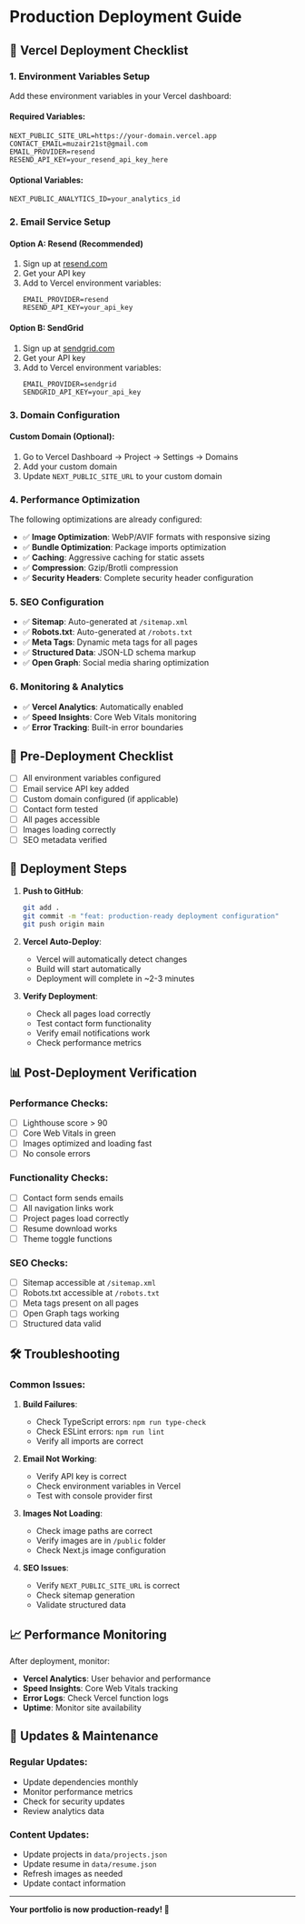 # Production Deployment Guide

## 🚀 Vercel Deployment Checklist

### 1. Environment Variables Setup

Add these environment variables in your Vercel dashboard:

#### Required Variables:
```env
NEXT_PUBLIC_SITE_URL=https://your-domain.vercel.app
CONTACT_EMAIL=muzair21st@gmail.com
EMAIL_PROVIDER=resend
RESEND_API_KEY=your_resend_api_key_here
```

#### Optional Variables:
```env
NEXT_PUBLIC_ANALYTICS_ID=your_analytics_id
```

### 2. Email Service Setup

#### Option A: Resend (Recommended)
1. Sign up at [resend.com](https://resend.com)
2. Get your API key
3. Add to Vercel environment variables:
   ```
   EMAIL_PROVIDER=resend
   RESEND_API_KEY=your_api_key
   ```

#### Option B: SendGrid
1. Sign up at [sendgrid.com](https://sendgrid.com)
2. Get your API key
3. Add to Vercel environment variables:
   ```
   EMAIL_PROVIDER=sendgrid
   SENDGRID_API_KEY=your_api_key
   ```

### 3. Domain Configuration

#### Custom Domain (Optional):
1. Go to Vercel Dashboard → Project → Settings → Domains
2. Add your custom domain
3. Update `NEXT_PUBLIC_SITE_URL` to your custom domain

### 4. Performance Optimization

The following optimizations are already configured:

- ✅ **Image Optimization**: WebP/AVIF formats with responsive sizing
- ✅ **Bundle Optimization**: Package imports optimization
- ✅ **Caching**: Aggressive caching for static assets
- ✅ **Compression**: Gzip/Brotli compression
- ✅ **Security Headers**: Complete security header configuration

### 5. SEO Configuration

- ✅ **Sitemap**: Auto-generated at `/sitemap.xml`
- ✅ **Robots.txt**: Auto-generated at `/robots.txt`
- ✅ **Meta Tags**: Dynamic meta tags for all pages
- ✅ **Structured Data**: JSON-LD schema markup
- ✅ **Open Graph**: Social media sharing optimization

### 6. Monitoring & Analytics

- ✅ **Vercel Analytics**: Automatically enabled
- ✅ **Speed Insights**: Core Web Vitals monitoring
- ✅ **Error Tracking**: Built-in error boundaries

## 🔧 Pre-Deployment Checklist

- [ ] All environment variables configured
- [ ] Email service API key added
- [ ] Custom domain configured (if applicable)
- [ ] Contact form tested
- [ ] All pages accessible
- [ ] Images loading correctly
- [ ] SEO metadata verified

## 🚀 Deployment Steps

1. **Push to GitHub**:
   ```bash
   git add .
   git commit -m "feat: production-ready deployment configuration"
   git push origin main
   ```

2. **Vercel Auto-Deploy**:
   - Vercel will automatically detect changes
   - Build will start automatically
   - Deployment will complete in ~2-3 minutes

3. **Verify Deployment**:
   - Check all pages load correctly
   - Test contact form functionality
   - Verify email notifications work
   - Check performance metrics

## 📊 Post-Deployment Verification

### Performance Checks:
- [ ] Lighthouse score > 90
- [ ] Core Web Vitals in green
- [ ] Images optimized and loading fast
- [ ] No console errors

### Functionality Checks:
- [ ] Contact form sends emails
- [ ] All navigation links work
- [ ] Project pages load correctly
- [ ] Resume download works
- [ ] Theme toggle functions

### SEO Checks:
- [ ] Sitemap accessible at `/sitemap.xml`
- [ ] Robots.txt accessible at `/robots.txt`
- [ ] Meta tags present on all pages
- [ ] Open Graph tags working
- [ ] Structured data valid

## 🛠️ Troubleshooting

### Common Issues:

1. **Build Failures**:
   - Check TypeScript errors: `npm run type-check`
   - Check ESLint errors: `npm run lint`
   - Verify all imports are correct

2. **Email Not Working**:
   - Verify API key is correct
   - Check environment variables in Vercel
   - Test with console provider first

3. **Images Not Loading**:
   - Check image paths are correct
   - Verify images are in `/public` folder
   - Check Next.js image configuration

4. **SEO Issues**:
   - Verify `NEXT_PUBLIC_SITE_URL` is correct
   - Check sitemap generation
   - Validate structured data

## 📈 Performance Monitoring

After deployment, monitor:
- **Vercel Analytics**: User behavior and performance
- **Speed Insights**: Core Web Vitals tracking
- **Error Logs**: Check Vercel function logs
- **Uptime**: Monitor site availability

## 🔄 Updates & Maintenance

### Regular Updates:
- Update dependencies monthly
- Monitor performance metrics
- Check for security updates
- Review analytics data

### Content Updates:
- Update projects in `data/projects.json`
- Update resume in `data/resume.json`
- Refresh images as needed
- Update contact information

---

**Your portfolio is now production-ready! 🎉**
